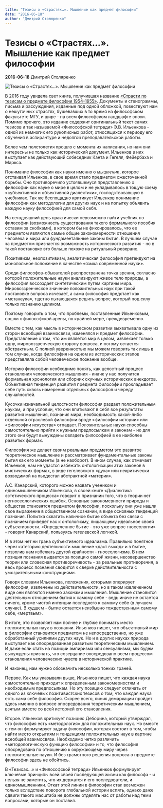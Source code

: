 ```yaml
---
title: "Тезисы о «Страстях…». Мышление как предмет философии"
date: "2016-06-18"
author: "Дмитрий Столяренко"
---
```


# Тезисы о «Страстях…». Мышление как предмет философии

**2016-06-18** Дмитрий Столяренко

![Тезисы о «Страстях…». Мышление как предмет философии](http://tovievich.ru/uploads/posts/2015-12/thumbs/1451428193_ilenkov-korovikov-strasti-po-tezisam.jpg)

В 2016 году увидела свет книга, получившая название [«Страсти по тезисам о предмете философии 1954-1955»](https://vk.com/doc4605748_437425119). Документы и стенограммы, письма и рассуждения, изданные под одной обложкой, повествуют нам о нешуточных страстях, бушевавших в то время на философском факультете МГУ, и шире - на всем философском ландшафте эпохи. Помимо прочего, это издание содержит оригинальный текст самих тезисов и так называемой «Философской тетради» Э.В. Ильенкова - одной из немногих его рукописных работ, относящихся к периоду его обучения в аспирантуре и недолгой преподавательской работы.

Более чем полстолетия прошло с момента их написания, но нам они интересны не только как исторический документ. Ильенков в них выступает как действующий собеседник Канта и Гегеля, Фейербаха и Маркса.

Понимание философии как науки именно о *мышлении*, которое отстаивал Ильенков, в свое время стало предметом ожесточенной борьбы. Оно противоречило устоявшемуся представлению о философии как науке о мире в целом и не укладывалось в тощую схему «субъективной и объективной диалектики», господствовавшую в учебниках. Так же беспощадно критикует Ильенков понимание философии как методологии для других наук и на попытку объявить каждую науку философией для самой себя.

На сегодняшний день практически невозможно найти учебник по философии (возможность существования такого формального пособия оставим за скобками), в котором бы не фиксировалось, что ее предметом являются самые общие закономерности отношения человека и мира или фундаментальные законы бытия. В лучшем случае за предметом признается возможность исторического развития - но в такой постановке это больше похоже на ритуальный реверанс.

Позитивизм, неопозитивизм, аналитическая философия претендуют на монопольное положение в качестве «языка современной науки».

Среди философов-обывателей распространена точка зрения, согласно которой положительные науки анализируют живое тело природы, а философия воссоздает синтетическим путем картины мира. Мировоззренческое значение положительных наук при такой постановке вопроса исчезает, а сама философия предстает как «метанаука», тщетно пытающаяся решить вопрос, который под силу только познанию целиком.

Поэтому говорить о том, что проблемы, поставленные Ильенковым, сошли с философской арены, по крайней мере, преждевременно.

Вместе с тем, как мысль в историческом развитии выхватывала одну из сторон всеобщей взаимосвязи, изменялся и предмет философии. Представление о том, что им является мир в целом, извлекает только одну, мировоззренческую сторону вопроса, и потому остается абстрактным. С полной уверенностью мы можем говорить так лишь в том случае, когда философия на одном из исторических этапов представляла собой человеческое познание вообще.

Историю философии необходимо понять, как целостный процесс становления человеческого мышления - иначе у нас получится формальная хронология или сборник скучных исторических анекдотов. Объективная тенденция развития предмета философии прокладывает себе путь сквозь намерения отдельных философов и череду случайностей.

Кусочки изначальной целостности философия раздает положительным наукам, и при условии, что они впитывают в себя все результаты развития мышления, познания мира, необходимость какой-либо отдельной отраслевой философии вроде «философии истории» или «философии искусства» отпадает. Положительные науки способны самостоятельно прийти к нужным предпосылкам и законам - но для этого они будут вынуждены овладеть философией в ее наиболее развитых формах.

Философия же делает своим реальным предметом это развитое теоретическое мышление и рассматривает фундаментальные законы бытия как его моменты (а не наоборот). В ином случае, как отмечает Ильенков, нам не удастся избежать онтологизации этих законов в мистических формах, в виде гегелевского «духа» или некритически возводимой на пьедестал абстрактной «материи».

А.С. Канарский, которого можно назвать учеником и единомышленником Ильенкова, в своей книге «Диалектика эстетического процесса» говорит о признании того, что в теории нет негносеологических ошибок. Основные закономерности природы и общества становятся предметом философии, поскольку они уже нашли свое выражение в общественном сознании, в виде основных тенденций познания. Попытка схватить наличное бытие объекта без связи с познанием приведет нас к онтологизму, лишающему идеальное своей субъективности. «Определенное бытие - это уже вопрос гносеологии» - говорит Канарский, пользуясь гегелевской логикой.

И в этом нет ни грана субъективного идеализма. Правильно понятное через категорию деятельности мышление «даст выход» и в бытие, позволив нам избежать другой крайности - гносеологизма. В нем позиция познания выдается за позицию самой жизни, несовершенство теории или словесная противоречивость - за реальные противоречия, а весь процесс познания сводится к сверке действительности с умозрительными конструкциями.

Говоря словами Ильенкова, положения, которыми оперирует философия, извлечены из действительности, но в таком извлеченном виде они являются именно законами мышления. Мышление становится деятельным отношением бытия к самому себе - ведь иначе не остается ничего, кроме чистой интенции последнего к самому себе (в лучшем случае). В худшем - бытие остается неизбывно тождественным самому себе, «мертвым».

В итоге, это позволяет нам полнее и глубже понимать место положительных наук в познании. Ильенков пишет, что объективный мир в философии становится предметом не непосредственно, но уже обработанный усилиями других наук. Но и в других науках природа выступает как опосредованная развитым теоретическим мышлением. И даже если стать на позиции эмпиризма или сенсуализма, мы будем вынуждены признать, что созерцание опосредовано всем процессом становления человеческих чувств в исторической практике.

И наконец, нам нужно обозначить несколько тонких граней.

Первое. Как мы указывали выше, Ильенков пишет, что каждая наука самостоятельно приходит к определенным закономерностям и необходимым предпосылкам. Но эту позицию следует отличать от одного из ключевых позитивистских тезисов о том, что каждая наука есть сама себе философия. Скорее всего, линия демаркации пройдет здесь именно в вопросе опосредования теоретическим мышлением, взятым вместе со всей историей его становления.

Второе. Ильенков критикует позицию Деборина, который утверждал, что философия есть «методология» для положительных наук. Но вместе с тем он формулирует задачу философии, которая состоит в том, чтобы найти место открытиям и тенденциям положительных наук в картине всеобщей взаимосвязи. Необходимо четко различить «методологическую функцию философии» и то, что философия опосредована по отношению к окружающему миру через положительные науки. И без грамотного решения вопроса о предмете философии здесь не обойтись.

В «Тезисах...» и «Философской тетради» Ильенков формулирует ключевые принципы всей своей последующей жизни как философа - и нельзя не заметить, что их держатся и его последователи, и единомышленники. Откат этой линии в философии стал возможен только вследствие поворота глобальной истории вспять, однако даже сдвиги такого масштаба не должны отделять нас от работы над теми вопросами, которые он поставил.